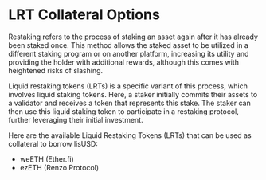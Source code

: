 # LRT Collateral Options

Restaking refers to the process of staking an asset again after it has already been staked once. This method allows the staked asset to be utilized in a different staking program or on another platform, increasing its utility and providing the holder with additional rewards, although this comes with heightened risks of slashing.&#x20;

Liquid restaking tokens (LRTs) is a specific variant of this process, which involves liquid staking tokens. Here, a staker initially commits their assets to a validator and receives a token that represents this stake. The staker can then use this liquid staking token to participate in a restaking protocol, further leveraging their initial investment.

Here are the available Liquid Restaking Tokens (LRTs) that can be used as collateral to borrow lisUSD:

* weETH (Ether.fi)
* ezETH (Renzo Protocol)
